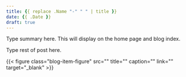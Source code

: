 ```yaml
---
title: {{ replace .Name "-" " " | title }}
date: {{ .Date }}
draft: true
---
```

Type summary here. This will display on the home page and blog index.
<!--more-->

Type rest of post here.

{{< figure class="blog-item-figure"
  src=""
  title=""
  caption=""
  link=""
  target="_blank" >}}
